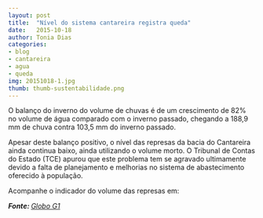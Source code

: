 ```yaml
---
layout: post
title:  "Nível do sistema cantareira registra queda"
date:   2015-10-18
author: Tonia Dias
categories: 
- blog
- cantareira
- agua
- queda
img: 20151018-1.jpg
thumb: thumb-sustentabilidade.png
---
```


O balanço do inverno do volume de chuvas é de um crescimento de 82% no volume de água comparado com o inverno passado, chegando a 188,9 mm de chuva contra 103,5 mm do inverno passado. <!--more-->

Apesar deste balanço positivo, o nível das represas da bacia do Cantareira ainda continua baixo, ainda utilizando o volume morto. O Tribunal de Contas do Estado (TCE) apurou que este problema tem se agravado ultimamente devido a falta de planejamento e melhorias no sistema de abastecimento oferecido à população. 

Acompanhe o indicador do volume das represas em:

<i><b>Fonte: </b><a href="http://g1.globo.com/sao-paulo/noticia/2015/10/nivel-do-sistema-cantareira-registra-queda-neste-domingo.html">Globo G1</a></i>